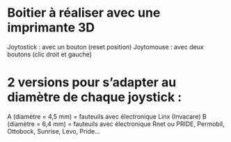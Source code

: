 # Boitier à réaliser avec une imprimante 3D

Joytostick : avec un bouton (reset position)
Joytomouse : avec deux boutons (clic droit et gauche)

# 2 versions pour s’adapter au diamètre de chaque joystick : 

A (diamètre = 4,5 mm) = fauteuils avec électronique Linx (Invacare) 
B (diamètre = 6,4 mm) = fauteuils avec électronique Rnet ou PRIDE, Permobil, Ottobock, Sunrise, Levo, Pride…
